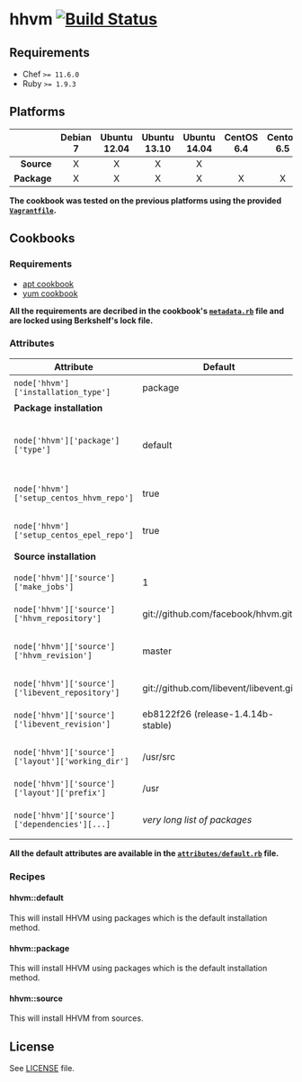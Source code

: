 # hhvm [![Build Status](https://travis-ci.org/jubianchi/hhvm-cookbook.svg?branch=master)](https://travis-ci.org/jubianchi/hhvm-cookbook)

## Requirements

* Chef `>= 11.6.0`
* Ruby `>= 1.9.3`

## Platforms

|              | Debian 7   | Ubuntu 12.04   | Ubuntu 13.10   | Ubuntu 14.04   | CentOS 6.4   | Centos 6.5   | Centos 6.6   | Centos 6.7   |
| -----------: | :--------: | :------------: | :------------: | :------------: | :----------: | :----------: | :----------: | :----------: |
| **Source**   | X          | X              | X              | X              |              |              |              |              |
| **Package**  | X          | X              | X              | X              | X            | X            | X            | X            |

**The cookbook was tested on the previous platforms using the provided [`Vagrantfile`](Vagrantfile).**

## Cookbooks

### Requirements

* [apt cookbook](https://github.com/opscode-cookbooks/apt)
* [yum cookbook](https://github.com/opscode-cookbooks/yum)

**All the requirements are decribed in the cookbook's [`metadata.rb`](metadata.rb) file and are locked using Berkshelf's lock file.**

### Attributes

| Attribute                                         | Default                                | Description/Values                                                          |
| ------------------------------------------------- | -------------------------------------- | --------------------------------------------------------------------------- |
| `node['hhvm']['installation_type']`               | package                                | Installation method ([`package`](#hhvmpackage) or [`source`](#hhvmsource))  |
| **Package installation**                          |                                        |                                                                             |
| `node['hhvm']['package']['type']`                 | default                                | Which HHVM package to install (one of dbg, nightly, nightly-dbg or default) |
| `node['hhvm']['setup_centos_hhvm_repo']`          | true                                   | If true, hop5.in will be installed on Centos hosts                          |
| `node['hhvm']['setup_centos_epel_repo']`          | true                                   | If true, EPEL will be installed on Centos hosts                             |
| **Source installation**                           |                                        |                                                                             |
| `node['hhvm']['source']['make_jobs']`             | 1                                      | Number of parallel jobs when running `make` commands                        |
| `node['hhvm']['source']['hhvm_repository']`       | git://github.com/facebook/hhvm.git     | HHVM git repository URL                                                     |
| `node['hhvm']['source']['hhvm_revision']`         | master                                 | Revision to checkout when installing from sources                           |
| `node['hhvm']['source']['libevent_repository']`   | git://github.com/libevent/libevent.git | libevent git repository URL                                                 |
| `node['hhvm']['source']['libevent_revision']`     | eb8122f26 (release-1.4.14b-stable)     | libevent version to checkout to build HHVM                                  |
| `node['hhvm']['source']['layout']['working_dir']` | /usr/src                               | Directory in which repositories will be cloned                              |
| `node['hhvm']['source']['layout']['prefix']`      | /usr                                   | Prefix used when building HHVM                                              |
| `node['hhvm']['source']['dependencies'][...]`     | _very long list of packages_           | List of packages to install before being able to build HHVM                 |

**All the default attributes are available in the [`attributes/default.rb`](attributes/default.rb) file.**

### Recipes

#### hhvm::default

This will install HHVM using packages which is the default installation method.

#### hhvm::package

This will install HHVM using packages which is the default installation method.

#### hhvm::source

This will install HHVM from sources.

## License

See [LICENSE](LICENSE) file.
